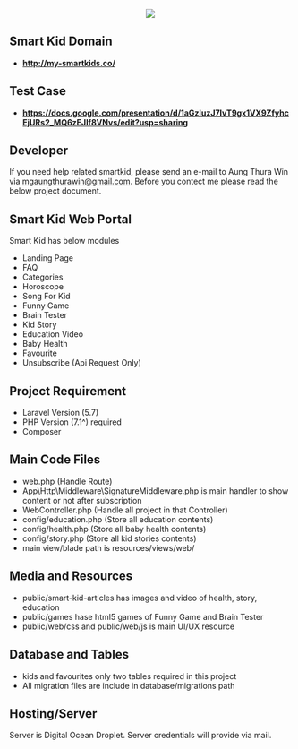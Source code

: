 <p align="center"><img src="http://my-smartkids.co/web/images/kids_logo.png"></p>


## Smart Kid Domain

- **http://my-smartkids.co/**

## Test Case

- **https://docs.google.com/presentation/d/1aGzIuzJ7IvT9gx1VX9ZfyhcEjURs2_MQ6zEJlf8VNvs/edit?usp=sharing**


## Developer

If you need help related smartkid, please send an e-mail to Aung Thura Win via [mgaungthurawin@gmail.com](mgaungthurawin@gmail.com). Before you contect me please read the below project document.

## Smart Kid Web Portal

Smart Kid has below modules

- Landing Page
- FAQ
- Categories
- Horoscope
- Song For Kid
- Funny Game
- Brain Tester
- Kid Story
- Education Video
- Baby Health
- Favourite
- Unsubscribe (Api Request Only)

## Project Requirement 

- Laravel Version (5.7)
- PHP Version (7.1^) required
- Composer

## Main Code Files

- web.php (Handle Route)
- App\Http\Middleware\SignatureMiddleware.php is main handler to show content or not after subscription
- WebController.php (Handle all project in that Controller)
- config/education.php (Store all education contents)
- config/health.php (Store all baby health contents)
- config/story.php (Store all kid stories contents)
- main view/blade path is resources/views/web/

## Media and Resources

- public/smart-kid-articles has images and video of health, story, education
- public/games hase html5 games of Funny Game and Brain Tester
- public/web/css and public/web/js is main UI/UX resource


## Database and Tables

- kids and favourites only two tables required in this project
- All migration files are include in database/migrations path

## Hosting/Server

Server is Digital Ocean Droplet. Server credentials will provide via mail.









